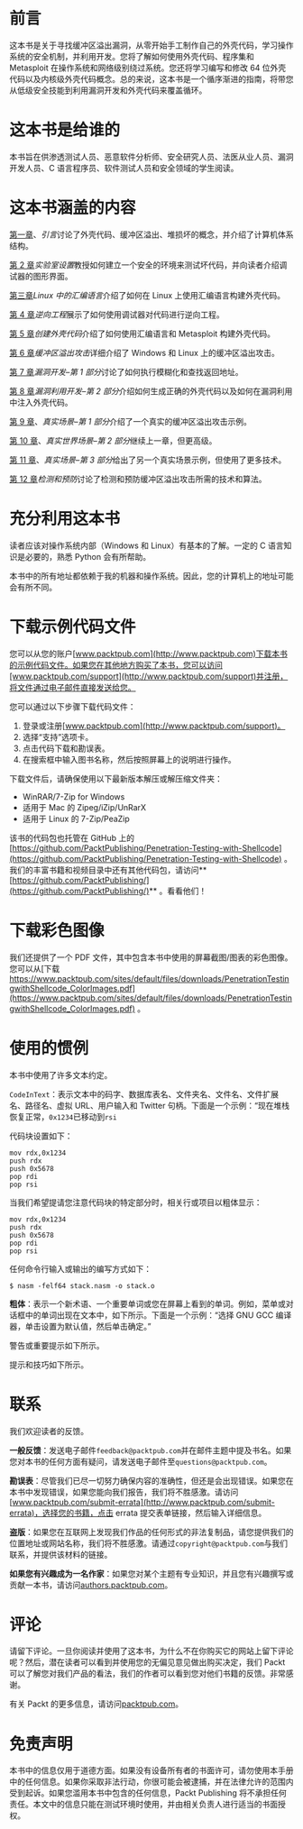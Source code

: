 # 前言

这本书是关于寻找缓冲区溢出漏洞，从零开始手工制作自己的外壳代码，学习操作系统的安全机制，并利用开发。您将了解如何使用外壳代码、程序集和 Metasploit 在操作系统和网络级别绕过系统。您还将学习编写和修改 64 位外壳代码以及内核级外壳代码概念。总的来说，这本书是一个循序渐进的指南，将带您从低级安全技能到利用漏洞开发和外壳代码来覆盖循环。

# 这本书是给谁的

本书旨在供渗透测试人员、恶意软件分析师、安全研究人员、法医从业人员、漏洞开发人员、C 语言程序员、软件测试人员和安全领域的学生阅读。

# 这本书涵盖的内容

[第一章](01.html#K0RQ0-5bf3e26315164e77bbeecc4f75207114)、*引言*讨论了外壳代码、缓冲区溢出、堆损坏的概念，并介绍了计算机体系结构。

[第 2 章](02.html#1565U0-5bf3e26315164e77bbeecc4f75207114)*实验室设置*教授如何建立一个安全的环境来测试坏代码，并向读者介绍调试器的图形界面。

[第三章](03.html#1BRPS0-5bf3e26315164e77bbeecc4f75207114)*Linux 中的汇编语言*介绍了如何在 Linux 上使用汇编语言构建外壳代码。

[第 4 章](04.html#1UU540-5bf3e26315164e77bbeecc4f75207114)*逆向工程*展示了如何使用调试器对代码进行逆向工程。

[第 5 章](05.html#22O7C0-5bf3e26315164e77bbeecc4f75207114)*创建外壳代码*介绍了如何使用汇编语言和 Metasploit 构建外壳代码。

[第 6 章](06.html#2D7TI0-5bf3e26315164e77bbeecc4f75207114)*缓冲区溢出攻击*详细介绍了 Windows 和 Linux 上的缓冲区溢出攻击。

[第 7 章](07.html#2H1VQ0-5bf3e26315164e77bbeecc4f75207114)*漏洞开发–第 1 部分*讨论了如何执行模糊化和查找返回地址。

[第 8 章](08.html#2MP360-5bf3e26315164e77bbeecc4f75207114)*漏洞利用开发–第 2 部分*介绍如何生成正确的外壳代码以及如何在漏洞利用中注入外壳代码。

[第 9 章](09.html#2RHM00-5bf3e26315164e77bbeecc4f75207114)、*真实场景–第 1 部分*介绍了一个真实的缓冲区溢出攻击示例。

[第 10 章](10.html#3279U0-5bf3e26315164e77bbeecc4f75207114)、*真实世界场景–第 2 部分*继续上一章，但更高级。

[第 11 章](11.html#37UDA0-5bf3e26315164e77bbeecc4f75207114)、*真实场景–第 3 部分*给出了另一个真实场景示例，但使用了更多技术。

[第 12 章](12.html#3DLGM0-5bf3e26315164e77bbeecc4f75207114)*检测和预防*讨论了检测和预防缓冲区溢出攻击所需的技术和算法。

# 充分利用这本书

读者应该对操作系统内部（Windows 和 Linux）有基本的了解。一定的 C 语言知识是必要的，熟悉 Python 会有所帮助。

本书中的所有地址都依赖于我的机器和操作系统。因此，您的计算机上的地址可能会有所不同。

# 下载示例代码文件

您可以从您的账户[www.packtpub.com](http://www.packtpub.com)下载本书的示例代码文件。如果您在其他地方购买了本书，您可以访问[www.packtpub.com/support](http://www.packtpub.com/support)并注册，将文件通过电子邮件直接发送给您。

您可以通过以下步骤下载代码文件：

1.  登录或注册[www.packtpub.com](http://www.packtpub.com/support)。
2.  选择“支持”选项卡。
3.  点击代码下载和勘误表。
4.  在搜索框中输入图书名称，然后按照屏幕上的说明进行操作。

下载文件后，请确保使用以下最新版本解压或解压缩文件夹：

*   WinRAR/7-Zip for Windows
*   适用于 Mac 的 Zipeg/iZip/UnRarX
*   适用于 Linux 的 7-Zip/PeaZip

该书的代码包也托管在 GitHub 上的[https://github.com/PacktPublishing/Penetration-Testing-with-Shellcode](https://github.com/PacktPublishing/Penetration-Testing-with-Shellcode) </span>。我们的丰富书籍和视频目录中还有其他代码包，请访问**[https://github.com/PacktPublishing/](https://github.com/PacktPublishing/)** 。看看他们！

# 下载彩色图像

我们还提供了一个 PDF 文件，其中包含本书中使用的屏幕截图/图表的彩色图像。您可以从[下载 https://www.packtpub.com/sites/default/files/downloads/PenetrationTestingwithShellcode_ColorImages.pdf](https://www.packtpub.com/sites/default/files/downloads/PenetrationTestingwithShellcode_ColorImages.pdf) 。

# 使用的惯例

本书中使用了许多文本约定。

`CodeInText`：表示文本中的码字、数据库表名、文件夹名、文件名、文件扩展名、路径名、虚拟 URL、用户输入和 Twitter 句柄。下面是一个示例：“现在堆栈恢复正常，`0x1234`已移动到`rsi`

代码块设置如下：

```
mov rdx,0x1234
push rdx
push 0x5678
pop rdi
pop rsi
```

当我们希望提请您注意代码块的特定部分时，相关行或项目以粗体显示：

```
mov rdx,0x1234
push rdx
push 0x5678
pop rdi
pop rsi
```

任何命令行输入或输出的编写方式如下：

```
$ nasm -felf64 stack.nasm -o stack.o
```

**粗体**：表示一个新术语、一个重要单词或您在屏幕上看到的单词。例如，菜单或对话框中的单词出现在文本中，如下所示。下面是一个示例：“选择 GNU GCC 编译器，单击设置为默认值，然后单击确定。”

警告或重要提示如下所示。

提示和技巧如下所示。

# 联系

我们欢迎读者的反馈。

**一般反馈**：发送电子邮件`feedback@packtpub.com`并在邮件主题中提及书名。如果您对本书的任何方面有疑问，请发送电子邮件至`questions@packtpub.com`。

**勘误表**：尽管我们已尽一切努力确保内容的准确性，但还是会出现错误。如果您在本书中发现错误，如果您能向我们报告，我们将不胜感激。请访问[www.packtpub.com/submit-errata](http://www.packtpub.com/submit-errata)，选择您的书籍，点击 errata 提交表单链接，然后输入详细信息。

**盗版**：如果您在互联网上发现我们作品的任何形式的非法复制品，请您提供我们的位置地址或网站名称，我们将不胜感激。请通过`copyright@packtpub.com`与我们联系，并提供该材料的链接。

**如果您有兴趣成为一名作家**：如果您对某个主题有专业知识，并且您有兴趣撰写或贡献一本书，请访问[authors.packtpub.com](http://authors.packtpub.com/)。

# 评论

请留下评论。一旦你阅读并使用了这本书，为什么不在你购买它的网站上留下评论呢？然后，潜在读者可以看到并使用您的无偏见意见做出购买决定，我们 Packt 可以了解您对我们产品的看法，我们的作者可以看到您对他们书籍的反馈。非常感谢。

有关 Packt 的更多信息，请访问[packtpub.com](https://www.packtpub.com/)。

# 免责声明

本书中的信息仅用于道德方面。如果没有设备所有者的书面许可，请勿使用本手册中的任何信息。如果你采取非法行动，你很可能会被逮捕，并在法律允许的范围内受到起诉。如果您滥用本书中包含的任何信息，Packt Publishing 将不承担任何责任。本文中的信息只能在测试环境时使用，并由相关负责人进行适当的书面授权。